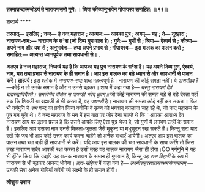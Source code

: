 **तस्मान्नन्दात्मजोऽयं ते नारायणसमो गुणै: ।** **श्रिया कीत्र्यानुभावेन गोपायस्व समाहित: ॥ १९॥** 

शब्दार्थ **** 

**तस्मात्—** **इसलिए** **; नन्द—** **हे नन्द महाराज** **; आत्मज:—** **आपका पुत्र** **; अयम्—** **यह** **; ते—** **तुश्हारा** **; नारायण-सम:—** **नारायण के** **स²श (जो दिव्य गुण वाला है)** **; गुणै:—** **गुणों से** **; श्रिया—** **ऐश्वर्य से** **; कीत्र्या—** **अपने नाम और यश से** **; अनुभावेन—** **तथा अपने** **प्रभाव से** **; गोपायस्व—** **इस बालक का पालन करो** **; समाहित:—** **अत्यन्त ध्यानपूर्वक तथा सावधानी से।** **.** 

**अतएव हे नन्द महाराज, निष्कर्ष यह है कि आपका यह पुत्र नारायण के स²श है। यह अपने** **दिव्य गुण, ऐश्वर्य, नाम, यश तथा प्रभाव से नारायण के ही समान है। आप इस बालक का बड़े** **ध्यान से और सावधानी से पालन करें।** **तात्पर्य :** इस श्लोक में *नारायण-सम:* शब्द महत्त्वपूर्ण है। नारायण की कोई समता नहीं। वे *असमौध्र्व* हैं—कोई न तो उनके समान है और न उनसे बढ़कर। शाष में कहा गया है— *यस्तु नारायणं देवं ब्रह्मरुद्रादिदैवतै।* *समत्वेनैव वीक्षेत स पाषण्डी भवेद् ध्रुवम्॥* जो कोई नारायण की समता बड़े से बड़े देवता यहाँ तक कि शिवजी या ब्रह्माजी से भी करता है, वह *पाषण्डी* है। नारायण की समता कोई नहीं कर सकता। फिर भी गर्गमुनि ने *सम* शब्द का प्रयोग किया क्योंकि वे कृष्ण को भगवान् बतलाना चाह रहे थे, जो नन्द महाराज के पुत्र बन चुके थे। वे नन्द महाराज के मन में इस बात पर जोर देना चाहते थे कि ''आपका आराध्य देव नारायण आप पर इतना प्रसन्न है कि उसने आपके लिए ऐसा पुत्र भेजा है, जो गुणों में लगभग उन्हीं के समान है। इसलिए आप उसका नाम उनसे मिलता-जुलता जैसे मुकुन्द या मधुसूदन रख सकते हैं। किन्तु सदा याद रखें कि जब भी आप कोई उत्तम कार्य करना चाहेंगे तो अनेक बाधाएँ आयेंगी। अतएव आप इस बालक का पालन तथा रक्षा बड़ी ही सावधानी से करें। यदि आप इस बालक की रक्षा सावधानी के साथ करेंगे तो जिस तरह नारायण सदैव आपकी रक्षा करता है उसी तरह यह बालक नारायण जैसा ही होगा।ÓÓ गर्गमुनि ने यह भी इंगित किया कि यद्यपि यह बालक नारायण के समान ही गुणवान है, किन्तु यह *रास विहारी* के रूप में नारायण से भी बढ़कर आनन्द भोगेगा। *ब्रह्म-संहिता* में कहा गया है— *लक्ष्मीसहस्रशतसश्भ्रमसेव्यमानम्* —उनकी सेवा अनेक गोपियाँ करेंगी जो लक्ष्मी के ही समान होंगी।  

**श्रीशुक उवाच** 